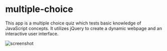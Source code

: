 # multiple-choice
This app is a multiple choice quiz which tests basic knowledge of JavaScript concepts. It utilizes jQuery to create a dynamic webpage and an interactive user interface.

![screenshot](https://user-images.githubusercontent.com/62685159/80907170-57593280-8cc9-11ea-8f09-a4a8afb091b4.png)
